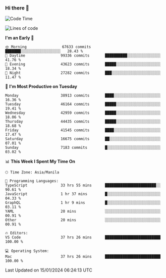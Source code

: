### Hi there 👋

<!--START_SECTION:waka-->
![Code Time](http://img.shields.io/badge/Code%20Time-4%2C714%20hrs%2013%20mins-blue)

![Lines of code](https://img.shields.io/badge/From%20Hello%20World%20I%27ve%20Written-108.2%20million%20lines%20of%20code-blue)

**I'm an Early 🐤** 

```text
🌞 Morning                67633 commits       ███████░░░░░░░░░░░░░░░░░░   28.43 % 
🌆 Daytime                99336 commits       ██████████░░░░░░░░░░░░░░░   41.76 % 
🌃 Evening                43623 commits       █████░░░░░░░░░░░░░░░░░░░░   18.34 % 
🌙 Night                  27282 commits       ███░░░░░░░░░░░░░░░░░░░░░░   11.47 % 
```
📅 **I'm Most Productive on Tuesday** 

```text
Monday                   38913 commits       ████░░░░░░░░░░░░░░░░░░░░░   16.36 % 
Tuesday                  46164 commits       █████░░░░░░░░░░░░░░░░░░░░   19.41 % 
Wednesday                42959 commits       █████░░░░░░░░░░░░░░░░░░░░   18.06 % 
Thursday                 44435 commits       █████░░░░░░░░░░░░░░░░░░░░   18.68 % 
Friday                   41545 commits       ████░░░░░░░░░░░░░░░░░░░░░   17.47 % 
Saturday                 16675 commits       ██░░░░░░░░░░░░░░░░░░░░░░░   07.01 % 
Sunday                   7183 commits        █░░░░░░░░░░░░░░░░░░░░░░░░   03.02 % 
```


📊 **This Week I Spent My Time On** 

```text
🕑︎ Time Zone: Asia/Manila

💬 Programming Languages: 
TypeScript               33 hrs 55 mins      ███████████████████████░░   90.61 % 
JavaScript               1 hr 37 mins        █░░░░░░░░░░░░░░░░░░░░░░░░   04.33 % 
GraphQL                  1 hr 9 mins         █░░░░░░░░░░░░░░░░░░░░░░░░   03.11 % 
YAML                     20 mins             ░░░░░░░░░░░░░░░░░░░░░░░░░   00.91 % 
Other                    20 mins             ░░░░░░░░░░░░░░░░░░░░░░░░░   00.91 % 

🔥 Editors: 
VS Code                  37 hrs 26 mins      █████████████████████████   100.00 % 

💻 Operating System: 
Mac                      37 hrs 26 mins      █████████████████████████   100.00 % 
```


 Last Updated on 15/01/2024 06:24:13 UTC
<!--END_SECTION:waka-->


<!--
**rad182/rad182** is a ✨ _special_ ✨ repository because its `README.md` (this file) appears on your GitHub profile.

Here are some ideas to get you started:

- 🔭 I’m currently working on ...
- 🌱 I’m currently learning ...
- 👯 I’m looking to collaborate on ...
- 🤔 I’m looking for help with ...
- 💬 Ask me about ...
- 📫 How to reach me: ...
- 😄 Pronouns: ...
- ⚡ Fun fact: ...
-->
